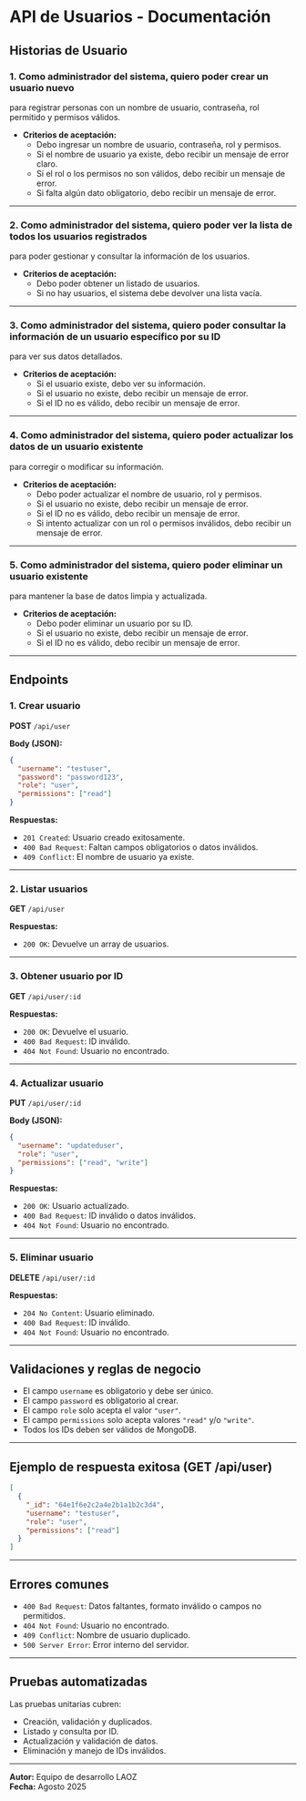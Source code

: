 # API de Usuarios - Documentación

## Historias de Usuario

### 1. Como administrador del sistema, **quiero poder crear un usuario nuevo**

para registrar personas con un nombre de usuario, contraseña, rol permitido y permisos válidos.

- **Criterios de aceptación:**
  - Debo ingresar un nombre de usuario, contraseña, rol y permisos.
  - Si el nombre de usuario ya existe, debo recibir un mensaje de error claro.
  - Si el rol o los permisos no son válidos, debo recibir un mensaje de error.
  - Si falta algún dato obligatorio, debo recibir un mensaje de error.

---

### 2. Como administrador del sistema, **quiero poder ver la lista de todos los usuarios registrados**

para poder gestionar y consultar la información de los usuarios.

- **Criterios de aceptación:**
  - Debo poder obtener un listado de usuarios.
  - Si no hay usuarios, el sistema debe devolver una lista vacía.

---

### 3. Como administrador del sistema, **quiero poder consultar la información de un usuario específico por su ID**

para ver sus datos detallados.

- **Criterios de aceptación:**
  - Si el usuario existe, debo ver su información.
  - Si el usuario no existe, debo recibir un mensaje de error.
  - Si el ID no es válido, debo recibir un mensaje de error.

---

### 4. Como administrador del sistema, **quiero poder actualizar los datos de un usuario existente**

para corregir o modificar su información.

- **Criterios de aceptación:**
  - Debo poder actualizar el nombre de usuario, rol y permisos.
  - Si el usuario no existe, debo recibir un mensaje de error.
  - Si el ID no es válido, debo recibir un mensaje de error.
  - Si intento actualizar con un rol o permisos inválidos, debo recibir un mensaje de error.

---

### 5. Como administrador del sistema, **quiero poder eliminar un usuario existente**

para mantener la base de datos limpia y actualizada.

- **Criterios de aceptación:**
  - Debo poder eliminar un usuario por su ID.
  - Si el usuario no existe, debo recibir un mensaje de error.
  - Si el ID no es válido, debo recibir un mensaje de error.

---

## Endpoints

### 1. Crear usuario

**POST** `/api/user`

**Body (JSON):**

```json
{
  "username": "testuser",
  "password": "password123",
  "role": "user",
  "permissions": ["read"]
}
```

**Respuestas:**

- `201 Created`: Usuario creado exitosamente.
- `400 Bad Request`: Faltan campos obligatorios o datos inválidos.
- `409 Conflict`: El nombre de usuario ya existe.

---

### 2. Listar usuarios

**GET** `/api/user`

**Respuestas:**

- `200 OK`: Devuelve un array de usuarios.

---

### 3. Obtener usuario por ID

**GET** `/api/user/:id`

**Respuestas:**

- `200 OK`: Devuelve el usuario.
- `400 Bad Request`: ID inválido.
- `404 Not Found`: Usuario no encontrado.

---

### 4. Actualizar usuario

**PUT** `/api/user/:id`

**Body (JSON):**

```json
{
  "username": "updateduser",
  "role": "user",
  "permissions": ["read", "write"]
}
```

**Respuestas:**

- `200 OK`: Usuario actualizado.
- `400 Bad Request`: ID inválido o datos inválidos.
- `404 Not Found`: Usuario no encontrado.

---

### 5. Eliminar usuario

**DELETE** `/api/user/:id`

**Respuestas:**

- `204 No Content`: Usuario eliminado.
- `400 Bad Request`: ID inválido.
- `404 Not Found`: Usuario no encontrado.

---

## Validaciones y reglas de negocio

- El campo `username` es obligatorio y debe ser único.
- El campo `password` es obligatorio al crear.
- El campo `role` solo acepta el valor `"user"`.
- El campo `permissions` solo acepta valores `"read"` y/o `"write"`.
- Todos los IDs deben ser válidos de MongoDB.

---

## Ejemplo de respuesta exitosa (GET /api/user)

```json
[
  {
    "_id": "64e1f6e2c2a4e2b1a1b2c3d4",
    "username": "testuser",
    "role": "user",
    "permissions": ["read"]
  }
]
```

---

## Errores comunes

- `400 Bad Request`: Datos faltantes, formato inválido o campos no permitidos.
- `404 Not Found`: Usuario no encontrado.
- `409 Conflict`: Nombre de usuario duplicado.
- `500 Server Error`: Error interno del servidor.

---

## Pruebas automatizadas

Las pruebas unitarias cubren:

- Creación, validación y duplicados.
- Listado y consulta por ID.
- Actualización y validación de datos.
- Eliminación y manejo de IDs inválidos.

---

**Autor:** Equipo de desarrollo LAOZ  
**Fecha:** Agosto 2025